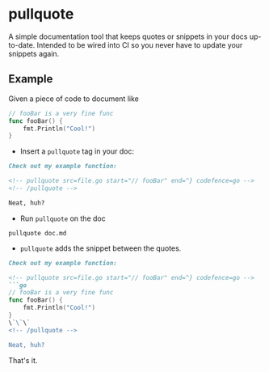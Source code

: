 # pullquote

A simple documentation tool that keeps quotes or snippets in your docs up-to-date. Intended to be wired into CI so you never have to update your snippets again.

## Example

Given a piece of code to document like
```go
// fooBar is a very fine func
func fooBar() {
    fmt.Println("Cool!")
}
```

- Insert a `pullquote` tag in your doc:
```md
Check out my example function:

<!-- pullquote src=file.go start="// fooBar" end=^} codefence=go -->
<!-- /pullquote -->

Neat, huh?
```

- Run `pullquote` on  the doc
```shell
pullquote doc.md
```

- `pullquote` adds the snippet between the quotes.
```md
Check out my example function:

<!-- pullquote src=file.go start="// fooBar" end=^} codefence=go -->
```go
// fooBar is a very fine func
func fooBar() {
    fmt.Println("Cool!")
}
\`\`\`
<!-- /pullquote -->

Neat, huh?
```

That's it.
